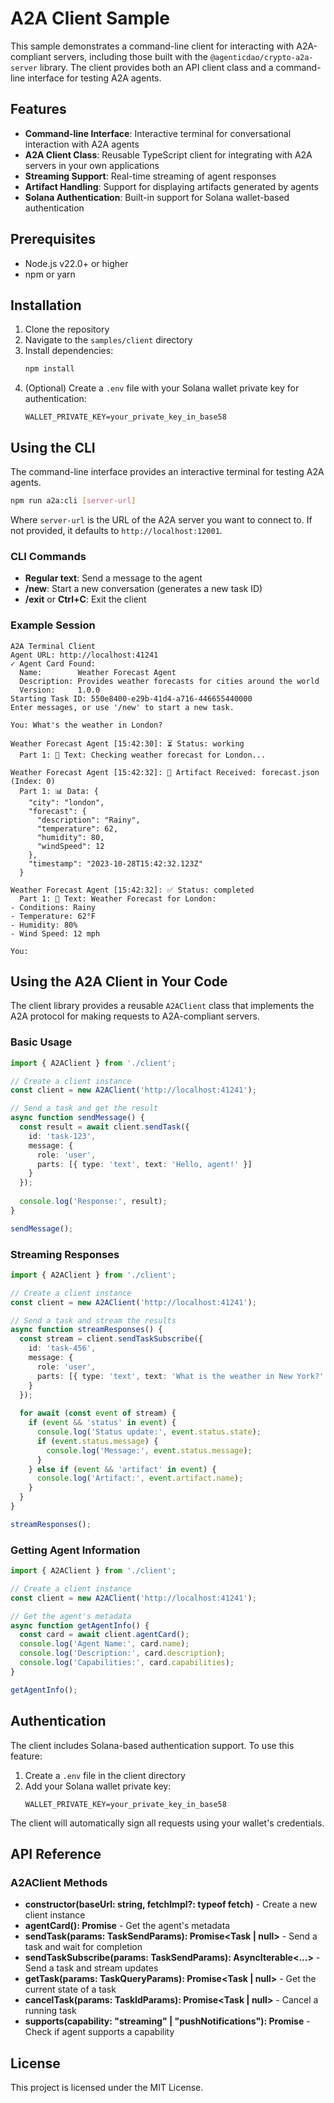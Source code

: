 # A2A Client Sample

This sample demonstrates a command-line client for interacting with A2A-compliant servers, including those built with the `@agenticdao/crypto-a2a-server` library. The client provides both an API client class and a command-line interface for testing A2A agents.

## Features

- **Command-line Interface**: Interactive terminal for conversational interaction with A2A agents
- **A2A Client Class**: Reusable TypeScript client for integrating with A2A servers in your own applications
- **Streaming Support**: Real-time streaming of agent responses
- **Artifact Handling**: Support for displaying artifacts generated by agents
- **Solana Authentication**: Built-in support for Solana wallet-based authentication

## Prerequisites

- Node.js v22.0+ or higher
- npm or yarn

## Installation

1. Clone the repository
2. Navigate to the `samples/client` directory
3. Install dependencies:
   ```bash
   npm install
   ```
4. (Optional) Create a `.env` file with your Solana wallet private key for authentication:
   ```
   WALLET_PRIVATE_KEY=your_private_key_in_base58
   ```

## Using the CLI

The command-line interface provides an interactive terminal for testing A2A agents.

```bash
npm run a2a:cli [server-url]
```

Where `server-url` is the URL of the A2A server you want to connect to. If not provided, it defaults to `http://localhost:12001`.

### CLI Commands

- **Regular text**: Send a message to the agent
- **/new**: Start a new conversation (generates a new task ID)
- **/exit** or **Ctrl+C**: Exit the client

### Example Session

```
A2A Terminal Client
Agent URL: http://localhost:41241
✓ Agent Card Found:
  Name:        Weather Forecast Agent
  Description: Provides weather forecasts for cities around the world
  Version:     1.0.0
Starting Task ID: 550e8400-e29b-41d4-a716-446655440000
Enter messages, or use '/new' to start a new task.

You: What's the weather in London?

Weather Forecast Agent [15:42:30]: ⏳ Status: working
  Part 1: 📝 Text: Checking weather forecast for London...

Weather Forecast Agent [15:42:32]: 📄 Artifact Received: forecast.json (Index: 0)
  Part 1: 📊 Data: {
    "city": "london",
    "forecast": {
      "description": "Rainy",
      "temperature": 62,
      "humidity": 80,
      "windSpeed": 12
    },
    "timestamp": "2023-10-28T15:42:32.123Z"
  }

Weather Forecast Agent [15:42:32]: ✅ Status: completed
  Part 1: 📝 Text: Weather Forecast for London:
- Conditions: Rainy
- Temperature: 62°F
- Humidity: 80%
- Wind Speed: 12 mph

You: 
```

## Using the A2A Client in Your Code

The client library provides a reusable `A2AClient` class that implements the A2A protocol for making requests to A2A-compliant servers.

### Basic Usage

```typescript
import { A2AClient } from './client';

// Create a client instance
const client = new A2AClient('http://localhost:41241');

// Send a task and get the result
async function sendMessage() {
  const result = await client.sendTask({
    id: 'task-123',
    message: {
      role: 'user',
      parts: [{ type: 'text', text: 'Hello, agent!' }]
    }
  });
  
  console.log('Response:', result);
}

sendMessage();
```

### Streaming Responses

```typescript
import { A2AClient } from './client';

// Create a client instance
const client = new A2AClient('http://localhost:41241');

// Send a task and stream the results
async function streamResponses() {
  const stream = client.sendTaskSubscribe({
    id: 'task-456',
    message: {
      role: 'user',
      parts: [{ type: 'text', text: 'What is the weather in New York?' }]
    }
  });
  
  for await (const event of stream) {
    if (event && 'status' in event) {
      console.log('Status update:', event.status.state);
      if (event.status.message) {
        console.log('Message:', event.status.message);
      }
    } else if (event && 'artifact' in event) {
      console.log('Artifact:', event.artifact.name);
    }
  }
}

streamResponses();
```

### Getting Agent Information

```typescript
import { A2AClient } from './client';

// Create a client instance
const client = new A2AClient('http://localhost:41241');

// Get the agent's metadata
async function getAgentInfo() {
  const card = await client.agentCard();
  console.log('Agent Name:', card.name);
  console.log('Description:', card.description);
  console.log('Capabilities:', card.capabilities);
}

getAgentInfo();
```

## Authentication

The client includes Solana-based authentication support. To use this feature:

1. Create a `.env` file in the client directory
2. Add your Solana wallet private key:
   ```
   WALLET_PRIVATE_KEY=your_private_key_in_base58
   ```

The client will automatically sign all requests using your wallet's credentials.

## API Reference

### A2AClient Methods

- **constructor(baseUrl: string, fetchImpl?: typeof fetch)** - Create a new client instance
- **agentCard(): Promise<AgentCard>** - Get the agent's metadata
- **sendTask(params: TaskSendParams): Promise<Task | null>** - Send a task and wait for completion
- **sendTaskSubscribe(params: TaskSendParams): AsyncIterable<...>** - Send a task and stream updates
- **getTask(params: TaskQueryParams): Promise<Task | null>** - Get the current state of a task
- **cancelTask(params: TaskIdParams): Promise<Task | null>** - Cancel a running task
- **supports(capability: "streaming" | "pushNotifications"): Promise<boolean>** - Check if agent supports a capability

## License

This project is licensed under the MIT License.
